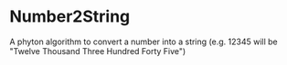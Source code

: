 # Number2String
A phyton algorithm to convert a number into a string (e.g. 12345 will be "Twelve Thousand Three Hundred Forty Five")

